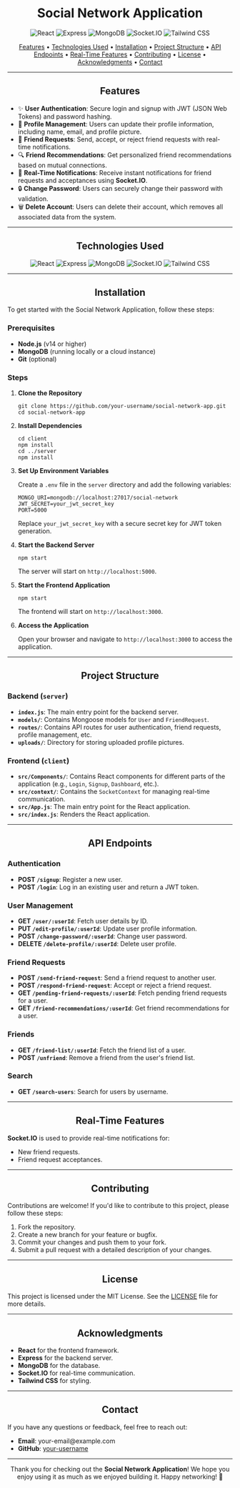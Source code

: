 <h1 align="center">Social Network Application</h1>

<p align="center">
  <img src="https://img.shields.io/badge/React-20232A?style=for-the-badge&logo=react&logoColor=61DAFB" alt="React" />
  <img src="https://img.shields.io/badge/Express.js-404D59?style=for-the-badge" alt="Express" />
  <img src="https://img.shields.io/badge/MongoDB-4EA94B?style=for-the-badge&logo=mongodb&logoColor=white" alt="MongoDB" />
  <img src="https://img.shields.io/badge/Socket.io-010101?style=for-the-badge&logo=socket.io&logoColor=white" alt="Socket.IO" />
  <img src="https://img.shields.io/badge/Tailwind_CSS-38B2AC?style=for-the-badge&logo=tailwind-css&logoColor=white" alt="Tailwind CSS" />
</p>

<p align="center">
  <a href="#features">Features</a> •
  <a href="#technologies-used">Technologies Used</a> •
  <a href="#installation">Installation</a> •
  <a href="#project-structure">Project Structure</a> •
  <a href="#api-endpoints">API Endpoints</a> •
  <a href="#real-time-features">Real-Time Features</a> •
  <a href="#contributing">Contributing</a> •
  <a href="#license">License</a> •
  <a href="#acknowledgments">Acknowledgments</a> •
  <a href="#contact">Contact</a>
</p>

---

<h2 align="center">Features</h2>

<ul>
  <li>✨ <strong>User Authentication</strong>: Secure login and signup with JWT (JSON Web Tokens) and password hashing.</li>
  <li>📝 <strong>Profile Management</strong>: Users can update their profile information, including name, email, and profile picture.</li>
  <li>🤝 <strong>Friend Requests</strong>: Send, accept, or reject friend requests with real-time notifications.</li>
  <li>🔍 <strong>Friend Recommendations</strong>: Get personalized friend recommendations based on mutual connections.</li>
  <li>🔔 <strong>Real-Time Notifications</strong>: Receive instant notifications for friend requests and acceptances using <strong>Socket.IO</strong>.</li>
  <li>🔒 <strong>Change Password</strong>: Users can securely change their password with validation.</li>
  <li>🗑️ <strong>Delete Account</strong>: Users can delete their account, which removes all associated data from the system.</li>
</ul>

---

<h2 align="center">Technologies Used</h2>

<div align="center">
  <img src="https://img.shields.io/badge/React-20232A?style=for-the-badge&logo=react&logoColor=61DAFB" alt="React" />
  <img src="https://img.shields.io/badge/Express.js-404D59?style=for-the-badge" alt="Express" />
  <img src="https://img.shields.io/badge/MongoDB-4EA94B?style=for-the-badge&logo=mongodb&logoColor=white" alt="MongoDB" />
  <img src="https://img.shields.io/badge/Socket.io-010101?style=for-the-badge&logo=socket.io&logoColor=white" alt="Socket.IO" />
  <img src="https://img.shields.io/badge/Tailwind_CSS-38B2AC?style=for-the-badge&logo=tailwind-css&logoColor=white" alt="Tailwind CSS" />
</div>

---

<h2 align="center">Installation</h2>

<p>To get started with the Social Network Application, follow these steps:</p>

<h3>Prerequisites</h3>

<ul>
  <li><strong>Node.js</strong> (v14 or higher)</li>
  <li><strong>MongoDB</strong> (running locally or a cloud instance)</li>
  <li><strong>Git</strong> (optional)</li>
</ul>

<h3>Steps</h3>

<ol>
  <li><strong>Clone the Repository</strong></li>
  <pre><code>git clone https://github.com/your-username/social-network-app.git
cd social-network-app</code></pre>

  <li><strong>Install Dependencies</strong></li>
  <pre><code>cd client
npm install
cd ../server
npm install</code></pre>

  <li><strong>Set Up Environment Variables</strong></li>
  <p>Create a <code>.env</code> file in the <code>server</code> directory and add the following variables:</p>
  <pre><code>MONGO_URI=mongodb://localhost:27017/social-network
JWT_SECRET=your_jwt_secret_key
PORT=5000</code></pre>
  <p>Replace <code>your_jwt_secret_key</code> with a secure secret key for JWT token generation.</p>

  <li><strong>Start the Backend Server</strong></li>
  <pre><code>npm start</code></pre>
  <p>The server will start on <code>http://localhost:5000</code>.</p>

  <li><strong>Start the Frontend Application</strong></li>
  <pre><code>npm start</code></pre>
  <p>The frontend will start on <code>http://localhost:3000</code>.</p>

  <li><strong>Access the Application</strong></li>
  <p>Open your browser and navigate to <code>http://localhost:3000</code> to access the application.</p>
</ol>

---

<h2 align="center">Project Structure</h2>

<h3>Backend (<code>server</code>)</h3>

<ul>
  <li><strong><code>index.js</code></strong>: The main entry point for the backend server.</li>
  <li><strong><code>models/</code></strong>: Contains Mongoose models for <code>User</code> and <code>FriendRequest</code>.</li>
  <li><strong><code>routes/</code></strong>: Contains API routes for user authentication, friend requests, profile management, etc.</li>
  <li><strong><code>uploads/</code></strong>: Directory for storing uploaded profile pictures.</li>
</ul>

<h3>Frontend (<code>client</code>)</h3>

<ul>
  <li><strong><code>src/Components/</code></strong>: Contains React components for different parts of the application (e.g., <code>Login</code>, <code>Signup</code>, <code>Dashboard</code>, etc.).</li>
  <li><strong><code>src/context/</code></strong>: Contains the <code>SocketContext</code> for managing real-time communication.</li>
  <li><strong><code>src/App.js</code></strong>: The main entry point for the React application.</li>
  <li><strong><code>src/index.js</code></strong>: Renders the React application.</li>
</ul>

---

<h2 align="center">API Endpoints</h2>

<h3>Authentication</h3>

<ul>
  <li><strong>POST <code>/signup</code></strong>: Register a new user.</li>
  <li><strong>POST <code>/login</code></strong>: Log in an existing user and return a JWT token.</li>
</ul>

<h3>User Management</h3>

<ul>
  <li><strong>GET <code>/user/:userId</code></strong>: Fetch user details by ID.</li>
  <li><strong>PUT <code>/edit-profile/:userId</code></strong>: Update user profile information.</li>
  <li><strong>POST <code>/change-password/:userId</code></strong>: Change user password.</li>
  <li><strong>DELETE <code>/delete-profile/:userId</code></strong>: Delete user profile.</li>
</ul>

<h3>Friend Requests</h3>

<ul>
  <li><strong>POST <code>/send-friend-request</code></strong>: Send a friend request to another user.</li>
  <li><strong>POST <code>/respond-friend-request</code></strong>: Accept or reject a friend request.</li>
  <li><strong>GET <code>/pending-friend-requests/:userId</code></strong>: Fetch pending friend requests for a user.</li>
  <li><strong>GET <code>/friend-recommendations/:userId</code></strong>: Get friend recommendations for a user.</li>
</ul>

<h3>Friends</h3>

<ul>
  <li><strong>GET <code>/friend-list/:userId</code></strong>: Fetch the friend list of a user.</li>
  <li><strong>POST <code>/unfriend</code></strong>: Remove a friend from the user's friend list.</li>
</ul>

<h3>Search</h3>

<ul>
  <li><strong>GET <code>/search-users</code></strong>: Search for users by username.</li>
</ul>

---

<h2 align="center">Real-Time Features</h2>

<p><strong>Socket.IO</strong> is used to provide real-time notifications for:</p>

<ul>
  <li>New friend requests.</li>
  <li>Friend request acceptances.</li>
</ul>

---

<h2 align="center">Contributing</h2>

<p>Contributions are welcome! If you'd like to contribute to this project, please follow these steps:</p>

<ol>
  <li>Fork the repository.</li>
  <li>Create a new branch for your feature or bugfix.</li>
  <li>Commit your changes and push them to your fork.</li>
  <li>Submit a pull request with a detailed description of your changes.</li>
</ol>

---

<h2 align="center">License</h2>

<p>This project is licensed under the MIT License. See the <a href="LICENSE">LICENSE</a> file for more details.</p>

---

<h2 align="center">Acknowledgments</h2>

<ul>
  <li><strong>React</strong> for the frontend framework.</li>
  <li><strong>Express</strong> for the backend server.</li>
  <li><strong>MongoDB</strong> for the database.</li>
  <li><strong>Socket.IO</strong> for real-time communication.</li>
  <li><strong>Tailwind CSS</strong> for styling.</li>
</ul>

---

<h2 align="center">Contact</h2>

<p>If you have any questions or feedback, feel free to reach out:</p>

<ul>
  <li><strong>Email</strong>: your-email@example.com</li>
  <li><strong>GitHub</strong>: <a href="https://github.com/your-username">your-username</a></li>
</ul>

---

<p align="center">Thank you for checking out the <strong>Social Network Application</strong>! We hope you enjoy using it as much as we enjoyed building it. Happy networking! 🚀</p>
